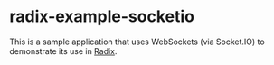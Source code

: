 # radix-example-socketio

This is a sample application that uses WebSockets (via Socket.IO) to demonstrate its use in [Radix](https://www.radix.equinor.com).
